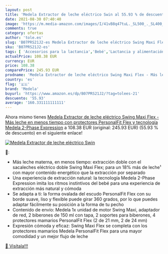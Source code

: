 ```yaml
---
layout: post
title: 'Medela Extractor de leche eléctrico Swin al 55.93 % de descuento'
date: 2021-08-30 07:40:40
image: 'https://m.media-amazon.com/images/I/41vB8q47tuL._SL500_._SL400_.jpg'
comments: true
category: ofertas
author: 'tole.es'
slug: 'B07PRS21J2-es Medela Extractor de leche eléctrico Swing Maxi Flex - Más...'
sku: 'B07PRS21J2-es'
tags: [ 'Accesorios para la lactancia','Bebé','Lactancia y alimentación','Sacaleches','extractor','medela', ]
actualPrice: 108.38 EUR
currency: EUR
price: 108.38
comparePrice: 245.93 EUR
prodname: 'Medela Extractor de leche eléctrico Swing Maxi Flex - Más leche en menos tiempo  con protectores PersonalFit Flex y tecnología Medela 2-Phase Expression'
country: 'es'
flag: '🇪🇸'
brand: 'Medela'
buyurl: 'https://www.amazon.es/dp/B07PRS21J2/?tag=tolees-21'
descuento: '55.93'
average: '160.331111111111'
---
```


Ahora mismo tienes [Medela Extractor de leche eléctrico Swing Maxi Flex - Más leche en menos tiempo  con protectores PersonalFit Flex y tecnología Medela 2-Phase Expression](https://www.amazon.es/dp/B07PRS21J2/?tag=tolees-21) a 108.38 EUR (original: 245.93 EUR) (55.93 %  de descuento) en el siguiente enlace!

[![Medela Extractor de leche eléctrico Swin](https://m.media-amazon.com/images/I/41vB8q47tuL._SL500_._SL400_.jpg)](https://www.amazon.es/dp/B07PRS21J2/?tag=tolees-21)

🔎:

- Más leche materna, en menos tiempo: extracción doble con el sacaleches eléctrico doble Swing Maxi Flex; para un 18% más de leche¹ con mayor contenido energético que la extracción por separado
- Una experiencia de extracción natural: la tecnología Medela 2-Phase Expression imita los ritmos instintivos del bebé para una experiencia de extracción más natural y cómoda
- Se adapta a ti: la forma ovalada del escudo PersonalFit Flex con su borde suave, liso y flexible puede girar 360 grados, por lo que puedes adaptar fácilmente su posición a la forma de tu pecho
- Contenido de envío: Medela 1x unidad de motor Swing Maxi, adaptador de red, 2 biberones de 150 ml con tapa, 2 soportes para biberones, 4 protectores mamarios PersonalFit Flex (2 de 21 mm, 2 de 24 mm)
- Expresión cómoda y eficaz: Swing Maxi Flex se completa con los protectores mamarios Medela PersonalFit Flex para una mayor comodidad y un mejor flujo de leche

[🛒 Visítala!!!](https://www.amazon.es/dp/B07PRS21J2/?tag=tolees-21)
